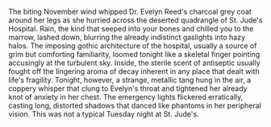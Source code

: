 The biting November wind whipped Dr. Evelyn Reed's charcoal grey coat around her legs as she hurried across the deserted quadrangle of St. Jude's Hospital.  Rain, the kind that seeped into your bones and chilled you to the marrow, lashed down, blurring the already indistinct gaslights into hazy halos.  The imposing gothic architecture of the hospital, usually a source of grim but comforting familiarity, loomed tonight like a skeletal finger pointing accusingly at the turbulent sky.  Inside, the sterile scent of antiseptic usually fought off the lingering aroma of decay inherent in any place that dealt with life's fragility.  Tonight, however, a strange, metallic tang hung in the air, a coppery whisper that clung to Evelyn's throat and tightened her already knot of anxiety in her chest.  The emergency lights flickered erratically, casting long, distorted shadows that danced like phantoms in her peripheral vision.  This was not a typical Tuesday night at St. Jude's.
